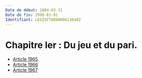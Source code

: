 ```yaml
---
Date de début: 1804-03-21
Date de fin: 2999-01-01
Identifiant: LEGISCTA000006136402
---
```


<h1>Chapitre Ier : Du jeu et du pari.</h1>

- [Article 1965](article_1965.md)
- [Article 1966](article_1966.md)
- [Article 1967](article_1967.md)
